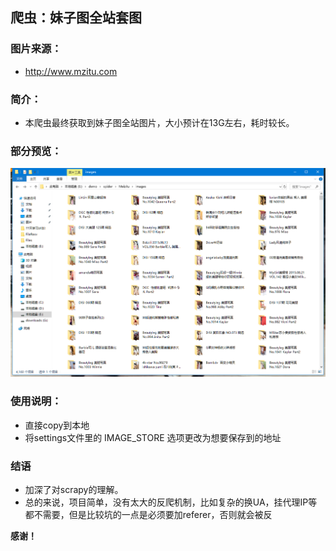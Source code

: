 ## 爬虫：妹子图全站套图


### 图片来源：
* http://www.mzitu.com

### 简介：
* 本爬虫最终获取到妹子图全站图片，大小预计在13G左右，耗时较长。

### 部分预览：

![avatar](/1.png)

### 使用说明：
* 直接copy到本地
* 将settings文件里的 IMAGE_STORE 选项更改为想要保存到的地址

### 结语

* 加深了对scrapy的理解。
* 总的来说，项目简单，没有太大的反爬机制，比如复杂的换UA，挂代理IP等都不需要，但是比较坑的一点是必须要加referer，否则就会被反

**感谢！**